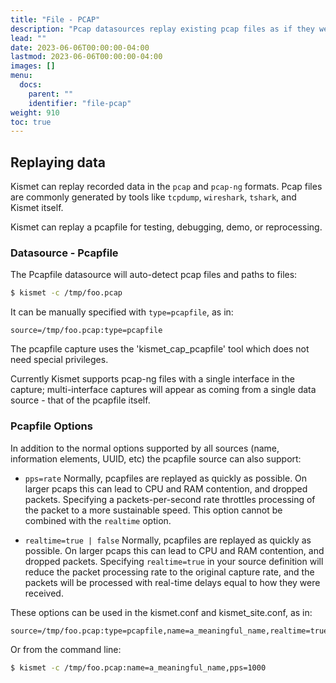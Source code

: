 ```yaml
---
title: "File - PCAP"
description: "Pcap datasources replay existing pcap files as if they were live data"
lead: ""
date: 2023-06-06T00:00:00-04:00
lastmod: 2023-06-06T00:00:00-04:00
images: []
menu:
  docs:
    parent: ""
    identifier: "file-pcap"
weight: 910
toc: true
---
```


## Replaying data

Kismet can replay recorded data in the `pcap` and `pcap-ng` formats.  Pcap files are commonly generated by tools like `tcpdump`, `wireshark`, `tshark`, and Kismet itself.

Kismet can replay a pcapfile for testing, debugging, demo, or reprocessing.

### Datasource - Pcapfile

The Pcapfile datasource will auto-detect pcap files and paths to files:

```bash
$ kismet -c /tmp/foo.pcap
```

It can be manually specified with `type=pcapfile`, as in:

```text
source=/tmp/foo.pcap:type=pcapfile
```

The pcapfile capture uses the 'kismet_cap_pcapfile' tool which does not need special privileges.

Currently Kismet supports pcap-ng files with a single interface in the capture; multi-interface captures will appear as coming from a single data source - that of the pcapfile itself.

### Pcapfile Options

In addition to the normal options supported by all sources (name, information elements, UUID, etc) the pcapfile source can also support:

* `pps=rate`
   Normally, pcapfiles are replayed as quickly as possible.  On larger pcaps this can lead to CPU and RAM contention, and dropped packets.  Specifying a packets-per-second rate throttles processing of the packet to a more sustainable speed.
   This option cannot be combined with the `realtime` option.

* `realtime=true | false`
   Normally, pcapfiles are replayed as quickly as possible.  On larger pcaps this can lead to CPU and RAM contention, and dropped packets.  Specifying `realtime=true` in your source definition will reduce the packet processing rate to the original capture rate, and the packets will be processed with real-time delays equal to how they were received.

These options can be used in the kismet.conf and kismet_site.conf, as in:

```text
source=/tmp/foo.pcap:type=pcapfile,name=a_meaningful_name,realtime=true
```

 Or from the command line:

```bash
$ kismet -c /tmp/foo.pcap:name=a_meaningful_name,pps=1000
```
